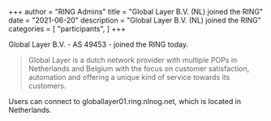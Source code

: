 +++
author = "RING Admins"
title = "Global Layer B.V. (NL) joined the RING"
date = "2021-06-20"
description = "Global Layer B.V. (NL) joined the RING"
categories = [
    "participants",
]
+++

Global Layer B.V. - AS 49453 - joined the RING today.

> Global Layer is a dutch network provider with multiple POPs in Netherlands and Belgium with the focus on customer satisfaction, automation and offering a unique kind of service towards its customers.

Users can connect to globallayer01.ring.nlnog.net, which is located in Netherlands.
